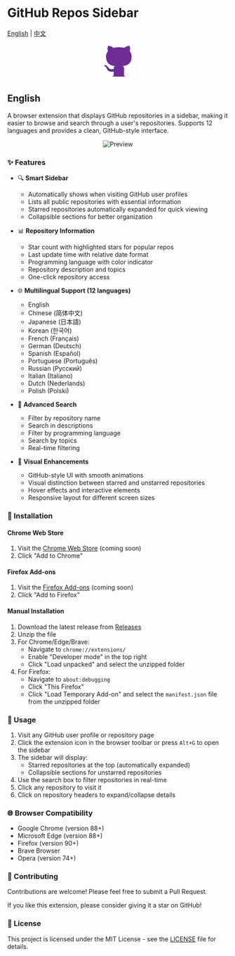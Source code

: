 # GitHub Repos Sidebar

[English](#english) | [中文](README.zh.md)

<p align="center">
  <img src="icons/icon128.png" alt="Logo" width="80" height="80">
</p>

## English

A browser extension that displays GitHub repositories in a sidebar, making it easier to browse and search through a user's repositories. Supports 12 languages and provides a clean, GitHub-style interface.

<p align="center">
  <img src="screenshots/preview-en.png" alt="Preview" width="640">
</p>

### ✨ Features

- 🔍 **Smart Sidebar**
  - Automatically shows when visiting GitHub user profiles
  - Lists all public repositories with essential information
  - Starred repositories automatically expanded for quick viewing
  - Collapsible sections for better organization

- 📊 **Repository Information**
  - Star count with highlighted stars for popular repos
  - Last update time with relative date format
  - Programming language with color indicator
  - Repository description and topics
  - One-click repository access

- 🌐 **Multilingual Support (12 languages)**
  - English
  - Chinese (简体中文)
  - Japanese (日本語)
  - Korean (한국어)
  - French (Français)
  - German (Deutsch)
  - Spanish (Español)
  - Portuguese (Português)
  - Russian (Русский)
  - Italian (Italiano)
  - Dutch (Nederlands)
  - Polish (Polski)

- 🔎 **Advanced Search**
  - Filter by repository name
  - Search in descriptions
  - Filter by programming language
  - Search by topics
  - Real-time filtering

- 🎨 **Visual Enhancements**
  - GitHub-style UI with smooth animations
  - Visual distinction between starred and unstarred repositories
  - Hover effects and interactive elements
  - Responsive layout for different screen sizes

### 🚀 Installation

#### Chrome Web Store
1. Visit the [Chrome Web Store](https://chrome.google.com/webstore/detail/[extension-id]) (coming soon)
2. Click "Add to Chrome"

#### Firefox Add-ons
1. Visit the [Firefox Add-ons](https://addons.mozilla.org/firefox/addon/[addon-id]) (coming soon)
2. Click "Add to Firefox"

#### Manual Installation
1. Download the latest release from [Releases](https://github.com/shalom-lab/repo-list/releases)
2. Unzip the file
3. For Chrome/Edge/Brave:
   - Navigate to `chrome://extensions/`
   - Enable "Developer mode" in the top right
   - Click "Load unpacked" and select the unzipped folder
4. For Firefox:
   - Navigate to `about:debugging`
   - Click "This Firefox"
   - Click "Load Temporary Add-on" and select the `manifest.json` file from the unzipped folder

### 🎯 Usage

1. Visit any GitHub user profile or repository page
2. Click the extension icon in the browser toolbar or press `Alt+G` to open the sidebar
3. The sidebar will display:
   - Starred repositories at the top (automatically expanded)
   - Collapsible sections for unstarred repositories
4. Use the search box to filter repositories in real-time
5. Click any repository to visit it
6. Click on repository headers to expand/collapse details

### 🌐 Browser Compatibility

- Google Chrome (version 88+)
- Microsoft Edge (version 88+)
- Firefox (version 90+)
- Brave Browser
- Opera (version 74+)

### 🤝 Contributing

Contributions are welcome! Please feel free to submit a Pull Request.

If you like this extension, please consider giving it a star on GitHub!

### 📄 License

This project is licensed under the MIT License - see the [LICENSE](LICENSE) file for details.
